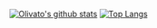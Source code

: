 [![Olivato's github stats](https://github-readme-stats.vercel.app/api?username=olivatooo)](https://github.com/olivatooo/github-readme-stats)
[![Top Langs](https://github-readme-stats.vercel.app/api/top-langs/?username=olivatooo)](https://github.com/olivatooo/github-readme-stats)

